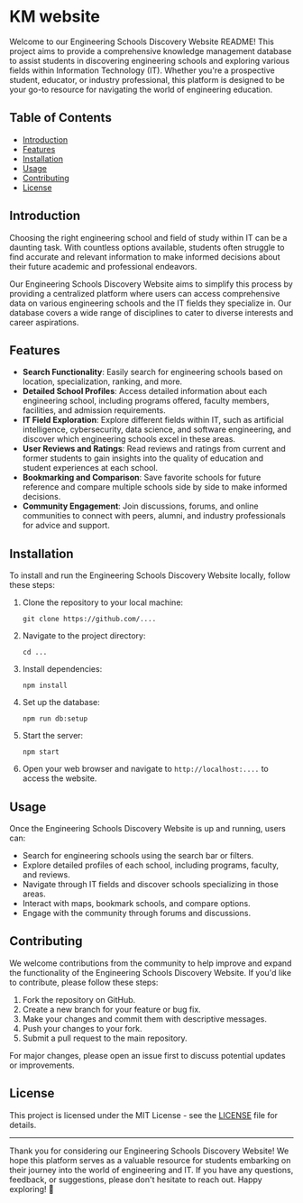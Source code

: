# KM website

Welcome to our Engineering Schools Discovery Website README! This project aims to provide a comprehensive knowledge management database to assist students in discovering engineering schools and exploring various fields within Information Technology (IT). Whether you're a prospective student, educator, or industry professional, this platform is designed to be your go-to resource for navigating the world of engineering education.

## Table of Contents

- [Introduction](#introduction)
- [Features](#features)
- [Installation](#installation)
- [Usage](#usage)
- [Contributing](#contributing)
- [License](#license)

## Introduction

Choosing the right engineering school and field of study within IT can be a daunting task. With countless options available, students often struggle to find accurate and relevant information to make informed decisions about their future academic and professional endeavors.

Our Engineering Schools Discovery Website aims to simplify this process by providing a centralized platform where users can access comprehensive data on various engineering schools and the IT fields they specialize in. Our database covers a wide range of disciplines to cater to diverse interests and career aspirations.

## Features

- **Search Functionality**: Easily search for engineering schools based on location, specialization, ranking, and more.
- **Detailed School Profiles**: Access detailed information about each engineering school, including programs offered, faculty members, facilities, and admission requirements.
- **IT Field Exploration**: Explore different fields within IT, such as artificial intelligence, cybersecurity, data science, and software engineering, and discover which engineering schools excel in these areas.
- **User Reviews and Ratings**: Read reviews and ratings from current and former students to gain insights into the quality of education and student experiences at each school.
- **Bookmarking and Comparison**: Save favorite schools for future reference and compare multiple schools side by side to make informed decisions.
- **Community Engagement**: Join discussions, forums, and online communities to connect with peers, alumni, and industry professionals for advice and support.

## Installation

To install and run the Engineering Schools Discovery Website locally, follow these steps:

1. Clone the repository to your local machine:
   ```
   git clone https://github.com/....
   ```

2. Navigate to the project directory:
   ```
   cd ...
   ```

3. Install dependencies:
   ```
   npm install
   ```

4. Set up the database:
   ```
   npm run db:setup
   ```

5. Start the server:
   ```
   npm start
   ```

6. Open your web browser and navigate to `http://localhost:....` to access the website.

## Usage

Once the Engineering Schools Discovery Website is up and running, users can:

- Search for engineering schools using the search bar or filters.
- Explore detailed profiles of each school, including programs, faculty, and reviews.
- Navigate through IT fields and discover schools specializing in those areas.
- Interact with maps, bookmark schools, and compare options.
- Engage with the community through forums and discussions.

## Contributing

We welcome contributions from the community to help improve and expand the functionality of the Engineering Schools Discovery Website. If you'd like to contribute, please follow these steps:

1. Fork the repository on GitHub.
2. Create a new branch for your feature or bug fix.
3. Make your changes and commit them with descriptive messages.
4. Push your changes to your fork.
5. Submit a pull request to the main repository.

For major changes, please open an issue first to discuss potential updates or improvements.

## License

This project is licensed under the MIT License - see the [LICENSE](LICENSE) file for details.

---

Thank you for considering our Engineering Schools Discovery Website! We hope this platform serves as a valuable resource for students embarking on their journey into the world of engineering and IT. If you have any questions, feedback, or suggestions, please don't hesitate to reach out. Happy exploring! 🚀
